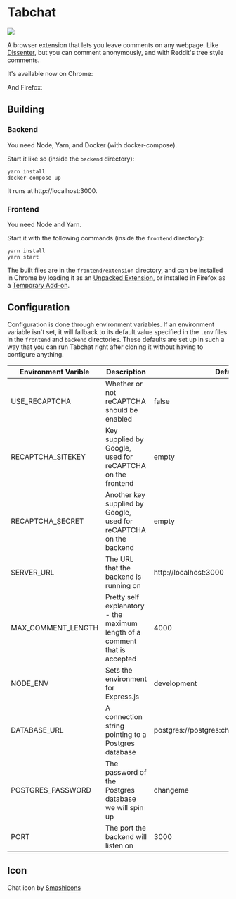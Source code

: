 # Tabchat

![](https://github.com/mshindal/tabchat/workflows/main/badge.svg)

A browser extension that lets you leave comments on any webpage. Like [Dissenter](https://dissenter.com/), but you can comment anonymously, and with Reddit's tree style comments. 

It's available now on Chrome: 

And Firefox: 

## Building

### Backend

You need Node, Yarn, and Docker (with docker-compose). 

Start it like so (inside the `backend` directory):

```
yarn install
docker-compose up
```

It runs at http://localhost:3000. 

### Frontend

You need Node and Yarn. 

Start it with the following commands (inside the `frontend` directory):

```
yarn install
yarn start
```

The built files are in the `frontend/extension` directory, and can be installed in Chrome by loading it as an [Unpacked Extension](https://developer.chrome.com/extensions/getstarted#manifest), or installed in Firefox as a [Temporary Add-on](https://developer.mozilla.org/en-US/docs/Mozilla/Add-ons/WebExtensions/Temporary_Installation_in_Firefox).

## Configuration

Configuration is done through environment variables. If an environment variable isn't set, it will fallback to its default value specified in the `.env` files in the `frontend` and `backend` directories. These defaults are set up in such a way that you can run Tabchat right after cloning it without having to configure anything.

|Environment Varible|Description|Default Value|
|-------------------|-------|-------------|
|USE_RECAPTCHA      |Whether or not reCAPTCHA should be enabled|false|
|RECAPTCHA_SITEKEY|Key supplied by Google, used for reCAPTCHA on the frontend|empty|
|RECAPTCHA_SECRET|Another key supplied by Google, used for reCAPTCHA on the backend|empty|
|SERVER_URL|The URL that the backend is running on|http://localhost:3000|
|MAX_COMMENT_LENGTH|Pretty self explanatory - the maximum length of a comment that is accepted|4000|
|NODE_ENV|Sets the environment for Express.js|development|
|DATABASE_URL|A connection string pointing to a Postgres database|postgres://postgres:changeme@db:5432/postgres|
|POSTGRES_PASSWORD|The password of the Postgres database we will spin up|changeme|
|PORT|The port the backend will listen on|3000|

## Icon

Chat icon by [Smashicons](https://www.flaticon.com/free-icon/chat_134920)
